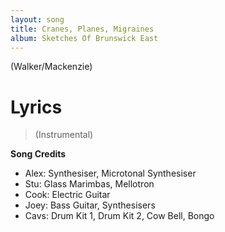 ```yaml
---
layout: song
title: Cranes, Planes, Migraines
album: Sketches Of Brunswick East
---
```


(Walker/Mackenzie)

# Lyrics

> (Instrumental)

**Song Credits**

* Alex: Synthesiser, Microtonal Synthesiser
* Stu: Glass Marimbas, Mellotron
* Cook: Electric Guitar
* Joey: Bass Guitar, Synthesisers
* Cavs: Drum Kit 1, Drum Kit 2, Cow Bell, Bongo
